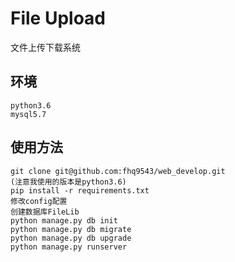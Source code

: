 # File Upload
文件上传下载系统

## 环境

    python3.6
    mysql5.7

## 使用方法

    git clone git@github.com:fhq9543/web_develop.git
    (注意我使用的版本是python3.6)
    pip install -r requirements.txt
    修改config配置
    创建数据库FileLib
    python manage.py db init
    python manage.py db migrate
    python manage.py db upgrade
    python manage.py runserver

